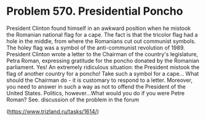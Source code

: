 # Problem 570. Presidential Poncho

President Clinton found himself in an awkward position when he mistook the Romanian national flag for a cape. The fact is that the tricolor flag had a hole in the middle, from where the Romanians cut out communist symbols. The holey flag was a symbol of the anti-communist revolution of 1989. President Clinton wrote a letter to the Chairman of the country's legislature, Petra Roman, expressing gratitude for the poncho donated by the Romanian parliament. Yes! An extremely ridiculous situation: the President mistook the flag of another country for a poncho! Take such a symbol for a cape... What should the Chairman do - it is customary to respond to a letter. Moreover, you need to answer in such a way as not to offend the President of the United States. Politics, however...What would you do if you were Petre Roman? See. discussion of the problem in the forum

(https://www.trizland.ru/tasks/1614/)